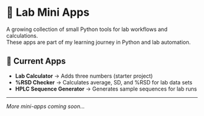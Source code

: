 # 🧪 Lab Mini Apps

A growing collection of small Python tools for lab workflows and calculations.  
These apps are part of my learning journey in Python and lab automation.

## 📌 Current Apps
- **Lab Calculator** → Adds three numbers (starter project)
- **%RSD Checker** → Calculates average, SD, and %RSD for lab data sets
- **HPLC Sequence Generator** → Generates sample sequences for lab runs



---
*More mini-apps coming soon...*
